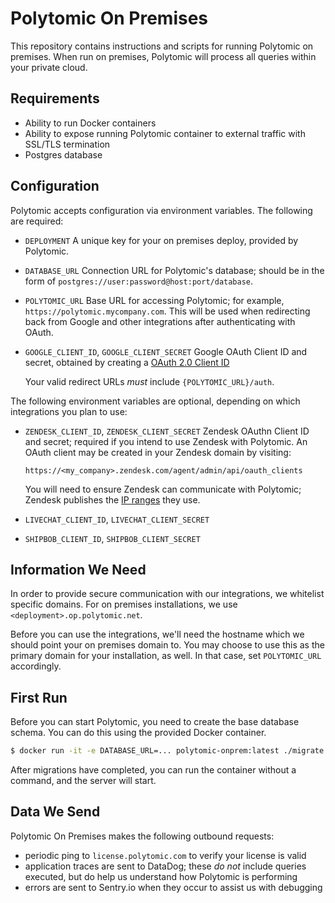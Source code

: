 # Polytomic On Premises

This repository contains instructions and scripts for running Polytomic on premises. When run on premises, Polytomic will process all queries within your private cloud.

## Requirements

* Ability to run Docker containers
* Ability to expose running Polytomic container to external traffic with SSL/TLS termination
* Postgres database

## Configuration

Polytomic accepts configuration via environment variables. The following are required:

* `DEPLOYMENT`
  A unique key for your on premises deploy, provided by Polytomic.

* `DATABASE_URL`
  Connection URL for Polytomic's database; should be in the form of `postgres://user:password@host:port/database`.

* `POLYTOMIC_URL`
  Base URL for accessing Polytomic; for example, `https://polytomic.mycompany.com`. This will be used when redirecting back from Google and other integrations after authenticating with OAuth.

* `GOOGLE_CLIENT_ID`, `GOOGLE_CLIENT_SECRET`
  Google OAuth Client ID and secret, obtained by creating a [OAuth 2.0 Client ID](https://console.developers.google.com/apis/credentials)

  Your valid redirect URLs *must* include `{POLYTOMIC_URL}/auth`.

The following environment variables are optional, depending on which integrations you plan to use:

* `ZENDESK_CLIENT_ID`, `ZENDESK_CLIENT_SECRET`
  Zendesk OAuthn Client ID and secret; required if you intend to use Zendesk with Polytomic. An OAuth client may be created in your Zendesk domain by visiting:

  `https://<my_company>.zendesk.com/agent/admin/api/oauth_clients`

  You will need to ensure Zendesk can communicate with Polytomic; Zendesk publishes the [IP ranges](https://support.zendesk.com/hc/en-us/articles/203660846) they use.

* `LIVECHAT_CLIENT_ID`, `LIVECHAT_CLIENT_SECRET`
* `SHIPBOB_CLIENT_ID`, `SHIPBOB_CLIENT_SECRET`

## Information We Need

In order to provide secure communication with our integrations, we whitelist specific domains. For on premises installations, we use `<deployment>.op.polytomic.net`.

Before you can use the integrations, we'll need the hostname which we should point your on premises domain to. You may choose to use this as the primary domain for your installation, as well. In that case, set `POLYTOMIC_URL` accordingly.

## First Run

Before you can start Polytomic, you need to create the base database schema. You can do this using the provided Docker container.

```bash
$ docker run -it -e DATABASE_URL=... polytomic-onprem:latest ./migrate up
```

After migrations have completed, you can run the container without a command, and the server will start.

## Data We Send

Polytomic On Premises makes the following outbound requests:

* periodic ping to `license.polytomic.com` to verify your license is valid
* application traces are sent to DataDog; these *do not* include queries executed, but do help us understand how Polytomic is performing
* errors are sent to Sentry.io when they occur to assist us with debugging
